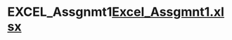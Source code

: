 # EXCEL_Assgnmt1[Excel_Assgmnt1.xlsx](https://github.com/KuldeepPathakG/EXCEL_Assgnmt1/files/8876455/Excel_Assgmnt1.xlsx)


